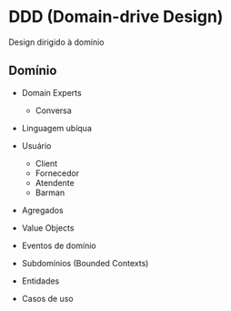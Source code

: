 # DDD (Domain-drive Design)

Design dirigido à domínio

## Domínio

- Domain Experts
  - Conversa
  
- Linguagem ubíqua

- Usuário
  - Client
  - Fornecedor
  - Atendente
  - Barman

- Agregados
- Value Objects
- Eventos de domínio
- Subdomínios (Bounded Contexts)
- Entidades
- Casos de uso
